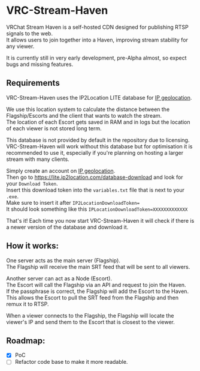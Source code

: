 # VRC-Stream-Haven

VRChat Stream Haven is a self-hosted CDN designed for publishing RTSP signals to the web. </br>
It allows users to join together into a Haven, improving stream stability for any viewer. </br>

It is currently still in very early development, pre-Alpha almost, so expect bugs and missing features. </br>

## Requirements

VRC-Stream-Haven uses the IP2Location LITE database for <a href="https://lite.ip2location.com">IP geolocation</a>. <br>

We use this location system to calculate the distance between the Flagship/Escorts and the client that wants to watch the stream. <br>
The location of each Escort gets saved in RAM and in logs but the location of each viewer is not stored long term.

This database is not provided by default in the repository due to licensing. <br>
VRC-Stream-Haven will work without this database but for optimisation it is recommended to use it, especially if you're planning on hosting a larger stream with many clients.

Simply create an account on <a href="https://lite.ip2location.com">IP geolocation</a>.<br>
Then go to https://lite.ip2location.com/database-download and look for your `Download Token`.<br>
Insert this download token into the `variables.txt` file that is next to your `.exe`.<br>
Make sure to insert it after `IP2LocationDownloadToken=` <br>
It should look something like this `IPLocationDownloadToken=XXXXXXXXXXXXX`

That's it!
Each time you now start VRC-Stream-Haven it will check if there is a newer version of the database and download it.

## How it works:

One server acts as the main server (Flagship). </br>
The Flagship will receive the main SRT feed that will be sent to all viewers. </br>

Another server can act as a Node (Escort). </br>
The Escort will call the Flagship via an API and request to join the Haven. </br>
If the passphrase is correct, the Flagship will add the Escort to the Haven. </br>
This allows the Escort to pull the SRT feed from the Flagship and then remux it to RTSP. </br>

When a viewer connects to the Flagship, the Flagship will locate the viewer's IP and send them to the Escort that is
closest to the viewer. </br>

## Roadmap:

- [x] PoC
- [ ] Refactor code base to make it more readable.
